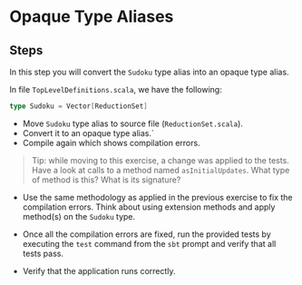 # Opaque Type Aliases

## Steps

In this step you will convert the `Sudoku` type alias into an opaque type alias.

In file `TopLevelDefinitions.scala`, we have the following:

```scala
type Sudoku = Vector[ReductionSet]
```

- Move `Sudoku` type alias to source file (`ReductionSet.scala`).
- Convert it to an opaque type alias.`
- Compile again which shows compilation errors.

> Tip: while moving to this exercise, a change was applied to the tests. Have a look
  at calls to a method named `asInitialUpdates`. What type of method is this?
  What is its signature?

- Use the same methodology as applied in the previous exercise to fix the
  compilation errors. Think about using extension methods and apply method(s)
  on the `Sudoku` type.

- Once all the compilation errors are fixed, run the provided tests by executing
  the `test` command from the `sbt` prompt and verify that all tests pass.

- Verify that the application runs correctly.
